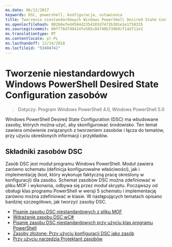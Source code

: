```yaml
---
ms.date: 06/12/2017
keywords: DSC, powershell, konfiguracja, ustawienia
title: Tworzenie niestandardowych Windows PowerShell Desired State Configuration zasobów
ms.openlocfilehash: 882b6efed4564d2354183d7472b301e1e1758335
ms.sourcegitcommit: 00ff76d7d9414fe585c04740b739b9cf14d711e1
ms.translationtype: MT
ms.contentlocale: pl-PL
ms.lasthandoff: 12/14/2018
ms.locfileid: "53404741"
---
```

# <a name="build-custom-windows-powershell-desired-state-configuration-resources"></a>Tworzenie niestandardowych Windows PowerShell Desired State Configuration zasobów

> Dotyczy: Program Windows PowerShell 4.0, Windows PowerShell 5.0

Windows PowerShell Desired State Configuration (DSC) ma wbudowane zasoby, których można użyć, aby skonfigurować środowisko. Ten temat zawiera omówienie związanych z tworzeniem zasobów i łącza do tematów, przy użyciu określonych informacji i przykładów.

## <a name="dsc-resource-components"></a>Składniki zasobów DSC

Zasób DSC jest moduł programu Windows PowerShell. Moduł zawiera zarówno schematu (definicja konfigurowalne właściwości), jak i implementację (kod, który wykonuje faktyczną pracę określony w konfiguracji) dla zasobu. Schemat zasobów DSC można zdefiniować w pliku MOF i wykonania, odbywa się przez moduł skryptu. Począwszy od obsługi klas programu PowerShell w wersji 5 schematu i implementację zarówno można zdefiniować w klasie. W następujących tematach opisano bardziej szczegółowo, jak tworzyć zasoby DSC.

* [Pisanie zasobu DSC niestandardowych z pliku MOF](authoringResourceMOF.md)
* [Wdrażanie zasobu DSC wC#](authoringResourceMofCS.md)
* [Pisanie zasobu DSC niestandardowych przy użyciu klas programu PowerShell](authoringResourceClass.md)
* [Zasoby złożone: Przy użyciu konfiguracji DSC jako zasób](authoringResourceComposite.md)
* [Przy użyciu narzędzia Projektant zasobów](../authoringResourceMofDesigner.md)
